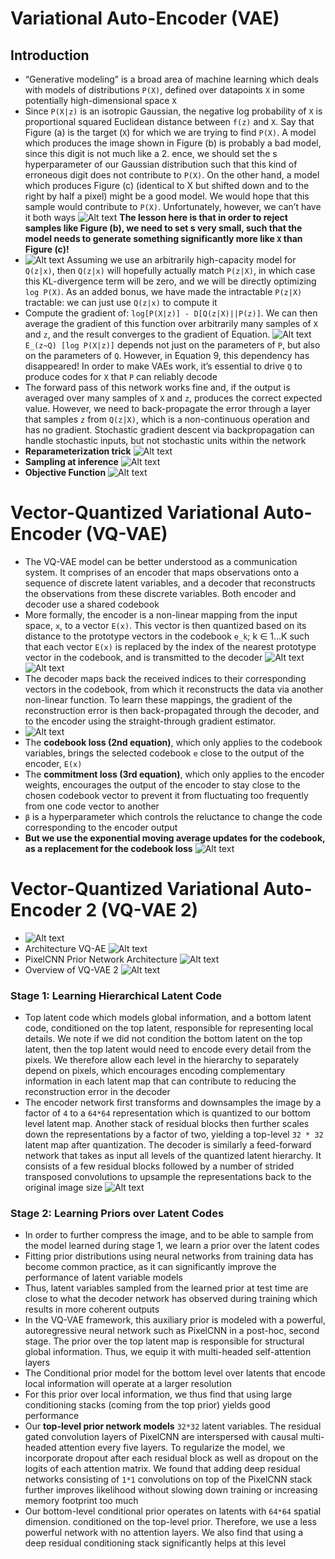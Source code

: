 # Variational Auto-Encoder (VAE)
## Introduction
* “Generative modeling” is a broad area of machine learning which deals with models of distributions `P(X)`, defined over datapoints `X` in some potentially high-dimensional space `X`
* Since `P(X|z)` is an isotropic Gaussian, the negative log probability of `X` is proportional squared Euclidean distance between `f(z)` and `X`. Say that Figure (a) is the target (`X`) for which we are trying to find `P(X)`. A model which produces the image shown in Figure (b) is probably a bad model, since this digit is not much like a 2. ence, we should set the s hyperparameter of our Gaussian distribution such that this kind of erroneous digit does not contribute to `P(X)`. On the other hand, a model which produces Figure (c) (identical to X but shifted down and to the right by half a pixel) might be a good model. We would hope that this sample would contribute to `P(X)`. Unfortunately, however, we can’t have it both ways ![Alt text](image-10.png)
**The lesson here is that in order to reject samples like Figure (b), we need to set s very small, such that the model needs to generate something significantly more like `X` than Figure (c)!**
* ![Alt text](image-11.png)
Assuming we use an arbitrarily high-capacity model for `Q(z|x)`, then `Q(z|x)` will hopefully actually match `P(z|X)`, in which case this KL-divergence term will be zero, and we will be directly optimizing `log P(X)`. As an added bonus, we have made the intractable `P(z|X)` tractable: we can just use `Q(z|x)` to compute it
* Compute the gradient of: `log[P(X|z)] - D[Q(z|X)||P(z)]`.
We can then average the gradient of this function over arbitrarily many samples of `X` and `z`, and the result converges to the gradient of Equation.
![Alt text](image-12.png)
`E_(z~Q) [log P(X|z)]` depends not just on the parameters of `P`, but also on the parameters of `Q`. However, in Equation 9, this dependency has disappeared! In order to make VAEs work, it’s essential to drive `Q` to produce codes for `X` that `P` can reliably decode
* The forward pass of this network works fine and, if the output is averaged over many samples of `X` and `z`, produces the correct expected value. However, we need to back-propagate the error through a layer that samples `z` from `Q(z|X)`, which is a non-continuous operation and has no gradient. Stochastic gradient descent via backpropagation can handle stochastic inputs, but not stochastic units within the network
* **Reparameterization trick**
![Alt text](image-13.png)
* **Sampling at inference**
![Alt text](image-14.png)
* **Objective Function** ![Alt text](image-15.png)

# Vector-Quantized Variational Auto-Encoder (VQ-VAE)
 * The VQ-VAE model can be better understood as a communication system. It comprises of an encoder that maps observations onto a sequence of discrete latent variables, and a decoder that reconstructs the observations from these discrete variables. Both encoder and decoder use a shared codebook
 * More formally, the encoder is a non-linear mapping from the input space, `x`, to a vector `E(x)`. This vector is then quantized based on its distance to the prototype vectors in the codebook `e_k`; k ∈ 1...K such that each vector `E(x)` is replaced by the index of the nearest prototype vector in the codebook, and is transmitted to the decoder
 ![Alt text](image-16.png)
 ![Alt text](image-17.png)
 * The decoder maps back the received indices to their corresponding vectors in the codebook, from which it reconstructs the data via another non-linear function. To learn these mappings, the gradient of the reconstruction error is then back-propagated through the decoder, and to the encoder using the straight-through gradient estimator.
 * ![Alt text](image-18.png)
 * The **codebook loss (2nd equation)**, which only applies to the codebook variables, brings the selected codebook `e` close to the output of the encoder, `E(x)`
 * The **commitment loss (3rd equation)**, which only applies to the encoder weights, encourages the output of the encoder to stay close to the chosen codebook vector to prevent it from fluctuating too frequently from one code vector to another
 * `β` is a hyperparameter which controls the reluctance to change the code corresponding to the encoder output
 * **But we use the exponential moving average updates for the codebook, as a replacement for the codebook loss**
 ![Alt text](image-19.png)

# Vector-Quantized Variational Auto-Encoder 2 (VQ-VAE 2)
 * ![Alt text](image-20.png)
 * Architecture VQ-AE
 ![Alt text](image-23.png)
 * PixelCNN Prior Network Architecture
 ![Alt text](image-24.png)
 * Overview of VQ-VAE 2
 ![Alt text](image-21.png)
 ### Stage 1: Learning Hierarchical Latent Code
 * Top latent code which models global information, and a bottom latent code, conditioned on the top latent, responsible for representing local details. We note if we did not condition the bottom latent on the top latent, then the top latent would need to encode every detail from the pixels. We therefore allow each level in the hierarchy to separately depend on pixels, which encourages encoding complementary information in each latent map that can contribute to reducing the reconstruction error in the decoder
 * The encoder network first transforms and downsamples the image by a factor of `4` to a `64*64` representation which is quantized to our bottom level latent map. Another stack of residual blocks then further scales down the representations by a factor of two, yielding a top-level `32 * 32` latent map after quantization. The decoder is similarly a feed-forward network that takes as input all levels of the quantized latent hierarchy. It consists of a few residual blocks followed by a number of strided transposed convolutions to upsample the representations back to the original image size
 ![Alt text](image-22.png)
 ### Stage 2: Learning Priors over Latent Codes
 * In order to further compress the image, and to be able to sample from the model learned during stage 1, we learn a prior over the latent codes
 * Fitting prior distributions using neural networks from training data has become common practice, as it can significantly improve the performance of latent variable models
 * Thus, latent variables sampled from the learned prior at test time are close to what the decoder network has observed during training which results in more coherent outputs
 * In the VQ-VAE framework, this auxiliary prior is modeled with a powerful, autoregressive neural network such as PixelCNN in a post-hoc, second stage. The prior over the top latent map is responsible for structural global information. Thus, we equip it with multi-headed self-attention layers
 * The Conditional prior model for the bottom level over latents that encode local information will operate at a larger resolution
 * For this prior over local information, we thus find that using large conditioning stacks (coming from the top prior) yields good performance
 * Our **top-level prior network models** `32*32` latent variables. The residual gated convolution layers of PixelCNN are interspersed with causal multi-headed attention every five layers. To regularize the model, we incorporate dropout after each residual block as well as dropout on the logits of each attention matrix. We found that adding deep residual networks consisting of `1*1` convolutions on top of the PixelCNN stack further improves likelihood without slowing down training or increasing memory footprint too much
 * Our bottom-level conditional prior operates on latents with `64*64` spatial dimension. conditioned on the top-level prior. Therefore, we use a less powerful network with no attention layers. We also find that using a deep residual conditioning stack significantly helps at this level